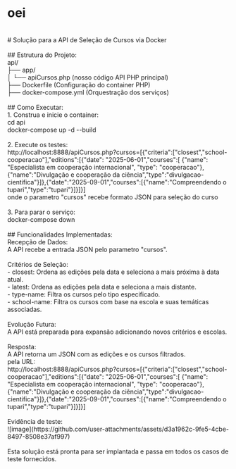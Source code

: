 # oei
<br>
# Solução para a API de Seleção de Cursos via Docker
<br><br>
## Estrutura do Projeto:
<br>
api/ <br>
├── app/ <br>
│    └── apiCursos.php	   (nosso código API PHP principal) <br>
├── Dockerfile		         (Configuração do container PHP) <br>
├── docker-compose.yml     (Orquestração dos serviços) <br>
<br>
## Como Executar:
<br>
1. Construa e inicie o container:<br>
cd api<br>
docker-compose up -d --build<br>
<br>
2. Execute os testes:<br>
http://localhost:8888/apiCursos.php?cursos=[{"criteria":["closest","school-cooperacao"],"editions":[{"date": "2025-06-01","courses":[ {"name": "Especialista em cooperação internacional", "type": "cooperacao"},{"name":"Divulgação e cooperação da ciência","type":"divulgacao-cientifica"}]},{"date":"2025-09-01","courses":[{"name":"Compreendendo o tupari","type":"tupari"}]}]}]
<br>
onde o parametro "cursos" recebe formato JSON para seleção do curso
<br><br>
3. Para parar o serviço:<br>
docker-compose down<br>
<br>
## Funcionalidades Implementadas:
<br>
Recepção de Dados:<br>
A API recebe a entrada JSON pelo parametro "cursos".<br>
<br>
Critérios de Seleção:<br>
- closest: Ordena as edições pela data e seleciona a mais próxima à data atual.<br>
- latest: Ordena as edições pela data e seleciona a mais distante.<br>
- type-name: Filtra os cursos pelo tipo especificado.<br>
- school-name: Filtra os cursos com base na escola e suas temáticas associadas.<br>
<br>
Evolução Futura:<br>
A API está preparada para expansão adicionando novos critérios e escolas.<br>
<br>
Resposta:<br>
A API retorna um JSON com as edições e os cursos filtrados.<br>
pela URL:<br>
http://localhost:8888/apiCursos.php?cursos=[{"criteria":["closest","school-cooperacao"],"editions":[{"date": "2025-06-01","courses":[ {"name": "Especialista em cooperação internacional", "type": "cooperacao"},{"name":"Divulgação e cooperação da ciência","type":"divulgacao-cientifica"}]},{"date":"2025-09-01","courses":[{"name":"Compreendendo o tupari","type":"tupari"}]}]}]
<br><br>
Evidência de teste:<br>
![image](https://github.com/user-attachments/assets/d3a1962c-9fe5-4cbe-8497-8508e37af997)
<br><br>
Esta solução está pronta para ser implantada e passa em todos os casos de teste fornecidos.
